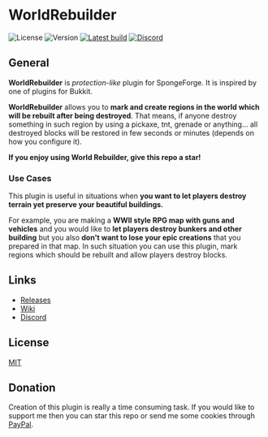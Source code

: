 # WorldRebuilder

![License](https://img.shields.io/github/license/aquerr/worldrebuilder.svg?label=License)
![Version](https://img.shields.io/github/release/aquerr/worldrebuilder.svg?label=Version)
[![Latest build](https://img.shields.io/jenkins/build?jobUrl=https%3A%2F%2Fjenkins.bartlomiejstepien.pl%2Fjob%2FWorldRebuilder-dev-build%2F&label=Latest%20build)](https://jenkins.bartlomiejstepien.pl/job/WorldRebuilder-dev-build/)
[![Discord](https://img.shields.io/discord/447076657698963466.svg?color=blue&label=Discord&logo=Discord&logoColor=white)](https://discord.gg/Zg3rWta)

## General

**WorldRebuilder** is *protection-like* plugin for SpongeForge. It is inspired by one of plugins for Bukkit.

**WorldRebuilder** allows you to **mark and create regions in the world which will be rebuilt after being destroyed**. 
That means, if anyone destroy something in such region by using a pickaxe, tnt, grenade or anything... all destroyed blocks will be restored in few seconds or minutes (depends on how you configure it).

**If you enjoy using World Rebuilder, give this repo a star!**

### Use Cases

This plugin is useful in situations when **you want to let players destroy terrain yet preserve your beautiful buildings.**

For example, you are making a **WWII style RPG map with guns and vehicles** and you would like to **let players destroy bunkers and other building** but you also **don't want to lose your epic creations** that you prepared in that map. In such situation you can use this plugin, mark regions which should be rebuilt and allow players destroy blocks. 

## Links

* [Releases](https://github.com/Aquerr/WorldRebuilder/releases)
* [Wiki](https://github.com/Aquerr/WorldRebuilder/wiki)
* [Discord](https://discord.gg/Zg3rWta)

## License

[MIT](https://github.com/Aquerr/WorldRebuilder/blob/master/LICENSE)

## Donation

Creation of this plugin is really a time consuming task. If you would like to support me then you can star this repo or send me some cookies through [PayPal](https://www.paypal.me/aquerr).